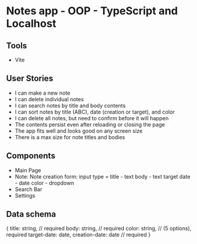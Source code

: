 # Notes app - OOP - TypeScript and Localhost

## Tools
- Vite

## User Stories
- I can make a new note
- I can delete individual notes
- I can search notes by title and body contents
- I can sort notes by title (ABC), date (creation or target), and color
- I can delete all notes, but need to confirm before it will happen
- The contents persist even after reloading or closing the page
- The app fits well and looks good on any screen size
- There is a max size for note titles and bodies

## Components
- Main Page
- Note: 
    Note creation form: 
        input type = title - text 
                     body - text
                     target date - date 
                     color - dropdown
- Search Bar
- Settings


## Data schema
{
    title: string, // required
    body: string, // required
    color: string, // (5 options), required
    target-date: date,
    creation-date: date // required
}